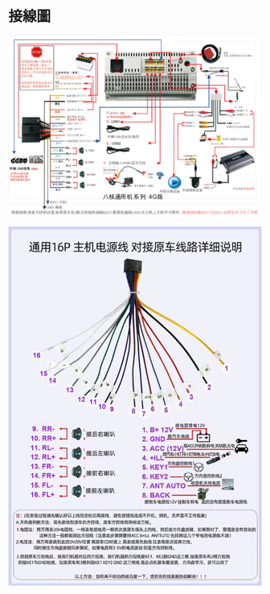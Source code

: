 # 接線圖

![](./resources/O1CN01bKH6Ca25DqdGsgp6u_!!2210630787493-2-ampmedia.png)

![](./resources/O1CN01eFEb5n25DqYEdmA06_!!0-amp.jpg)